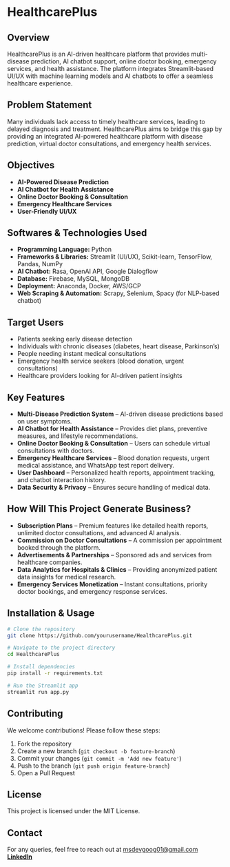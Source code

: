 # HealthcarePlus

## Overview
HealthcarePlus is an AI-driven healthcare platform that provides multi-disease prediction, AI chatbot support, online doctor booking, emergency services, and health assistance. The platform integrates Streamlit-based UI/UX with machine learning models and AI chatbots to offer a seamless healthcare experience.

## Problem Statement
Many individuals lack access to timely healthcare services, leading to delayed diagnosis and treatment. HealthcarePlus aims to bridge this gap by providing an integrated AI-powered healthcare platform with disease prediction, virtual doctor consultations, and emergency health services.

## Objectives
- **AI-Powered Disease Prediction**
- **AI Chatbot for Health Assistance**
- **Online Doctor Booking & Consultation**
- **Emergency Healthcare Services**
- **User-Friendly UI/UX**

## Softwares & Technologies Used
- **Programming Language:** Python
- **Frameworks & Libraries:** Streamlit (UI/UX), Scikit-learn, TensorFlow, Pandas, NumPy
- **AI Chatbot:** Rasa, OpenAI API, Google Dialogflow
- **Database:** Firebase, MySQL, MongoDB
- **Deployment:** Anaconda, Docker, AWS/GCP
- **Web Scraping & Automation:** Scrapy, Selenium, Spacy (for NLP-based chatbot)

## Target Users
- Patients seeking early disease detection
- Individuals with chronic diseases (diabetes, heart disease, Parkinson’s)
- People needing instant medical consultations
- Emergency health service seekers (blood donation, urgent consultations)
- Healthcare providers looking for AI-driven patient insights

## Key Features
- **Multi-Disease Prediction System** – AI-driven disease predictions based on user symptoms.
- **AI Chatbot for Health Assistance** – Provides diet plans, preventive measures, and lifestyle recommendations.
- **Online Doctor Booking & Consultation** – Users can schedule virtual consultations with doctors.
- **Emergency Healthcare Services** – Blood donation requests, urgent medical assistance, and WhatsApp test report delivery.
- **User Dashboard** – Personalized health reports, appointment tracking, and chatbot interaction history.
- **Data Security & Privacy** – Ensures secure handling of medical data.

## How Will This Project Generate Business?
- **Subscription Plans** – Premium features like detailed health reports, unlimited doctor consultations, and advanced AI analysis.
- **Commission on Doctor Consultations** – A commission per appointment booked through the platform.
- **Advertisements & Partnerships** – Sponsored ads and services from healthcare companies.
- **Data Analytics for Hospitals & Clinics** – Providing anonymized patient data insights for medical research.
- **Emergency Services Monetization** – Instant consultations, priority doctor bookings, and emergency response services.

## Installation & Usage
```bash
# Clone the repository
git clone https://github.com/yourusername/HealthcarePlus.git

# Navigate to the project directory
cd HealthcarePlus

# Install dependencies
pip install -r requirements.txt

# Run the Streamlit app
streamlit run app.py
```

## Contributing
We welcome contributions! Please follow these steps:
1. Fork the repository
2. Create a new branch (`git checkout -b feature-branch`)
3. Commit your changes (`git commit -m 'Add new feature'`)
4. Push to the branch (`git push origin feature-branch`)
5. Open a Pull Request

## License
This project is licensed under the MIT License.

## Contact
For any queries, feel free to reach out at msdevgoog01@gmail.com  **[LinkedIn](https://www.linkedin.com/in/maheswaram-subrahmanyam-361238275/)**

